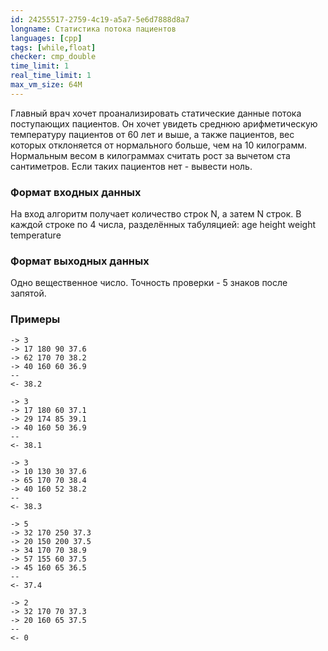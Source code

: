 ```yaml
---
id: 24255517-2759-4c19-a5a7-5e6d7888d8a7
longname: Статистика потока пациентов
languages: [cpp]
tags: [while,float]
checker: cmp_double
time_limit: 1
real_time_limit: 1
max_vm_size: 64M
---
```


Главный врач хочет проанализировать статические данные потока поступающих пациентов.
Он хочет увидеть среднюю арифметическую температуру пациентов от 60 лет и выше, а также пациентов, вес которых отклоняется от нормального больше, чем на 10 килограмм. Нормальным весом в килограммах считать рост за вычетом ста сантиметров. Если таких пациентов нет - вывести ноль.

### Формат входных данных

На вход алгоритм получает количество строк N, а затем N строк.
В каждой строке по 4 числа, разделённых табуляцией: age height weight temperature

### Формат выходных данных

Одно вещественное число. Точность проверки - 5 знаков после запятой.


### Примеры

```
-> 3
-> 17 180 90 37.6
-> 62 170 70 38.2
-> 40 160 60 36.9
--
<- 38.2
```

```
-> 3
-> 17 180 60 37.1
-> 29 174 85 39.1
-> 40 160 50 36.9
--
<- 38.1
```

```
-> 3
-> 10 130 30 37.6
-> 65 170 70 38.4
-> 40 160 52 38.2
--
<- 38.3
```

```
-> 5
-> 32 170 250 37.3
-> 20 150 200 37.5
-> 34 170 70 38.9
-> 57 155 60 37.5
-> 45 160 65 36.5
--
<- 37.4
```

```
-> 2
-> 32 170 70 37.3
-> 20 160 65 37.5
--
<- 0
```

